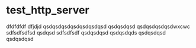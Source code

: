 # test_http_server
dfdfdfdf
dfjdjd
qsdqsdqsdqsdqsdqsdqsd
qsdqsdqsd
qsdqsdqsdqsdwxcwc
sdfsdfsdfsd
qsdqsd
sdfsdfsdf
qsdqsdqsd
qsdqsdqds
qsdqsdqsd
qsdqsdqsd
